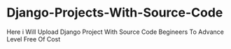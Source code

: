 # Django-Projects-With-Source-Code
Here i Will Upload Django Project With Source Code Begineers To Advance Level Free Of Cost
